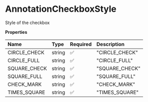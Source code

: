 # AnnotationCheckboxStyle

Style of the checkbox

**Properties**

| Name         | Type   | Required | Description    |
| :----------- | :----- | :------- | :------------- |
| CIRCLE_CHECK | string | ✅       | "CIRCLE_CHECK" |
| CIRCLE_FULL  | string | ✅       | "CIRCLE_FULL"  |
| SQUARE_CHECK | string | ✅       | "SQUARE_CHECK" |
| SQUARE_FULL  | string | ✅       | "SQUARE_FULL"  |
| CHECK_MARK   | string | ✅       | "CHECK_MARK"   |
| TIMES_SQUARE | string | ✅       | "TIMES_SQUARE" |

